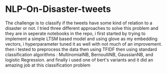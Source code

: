 # NLP-On-Disaster-tweets
The challenge is to classify if the tweets have some kind of relation to a disaster or not.
I tried three different approaches to solve this problem and they are in seperate notebooks in the repo,
i first started by trying to implement a simple LTSM based model and using glove as my embedding vectors, i hyperparameter tuned it as well with not much of an improvement.
then i tested to preprocess the data then using TFIDF then using standard classification algorithms : MultinomialNB, BernoulliNB, GaussianNB, and logistic Regression.
and finally i used one of bert's variants and it did an amazing job at this classification problem

